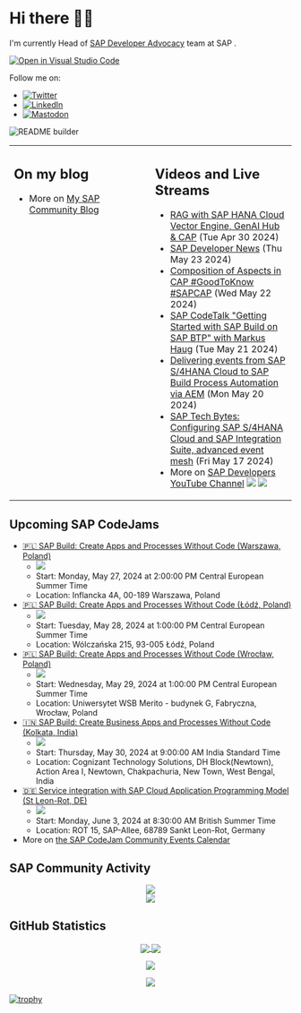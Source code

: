 
# Hi there 👋🏼

I'm currently Head of [SAP Developer Advocacy](https://developers.sap.com/developer-advocates.html) team at SAP .

[![Open in Visual Studio Code](https://img.shields.io/badge/Made%20for-VSCode-1f425f.svg)](https://github.dev/jung-thomas/jung-thomas)

Follow me on:
- <a href="https://twitter.com/thomas_jung"><img alt="Twitter" src="https://img.shields.io/badge/thomas_jung-%231DA1F2.svg?style=for-the-badge&logo=Twitter&logoColor=white"/></a>
- <a href="https://www.linkedin.com/in/thomasjungsap/"><img alt="LinkedIn" src="https://img.shields.io/badge/linkedin-%230077B5.svg?style=for-the-badge&logo=linkedin&logoColor=white"/></a>
- <a rel="me" href="https://mastodon.cloud/@thomas_jung"><img alt="Mastodon" src="https://img.shields.io/mastodon/follow/109262551990174478?domain=https%3A%2F%2Fmastodon.cloud%2F&style=social"/></a>

![README builder](https://github.com/jung-thomas/jung-thomas/workflows/README%20builder/badge.svg)

<table><tr><td valign="top" width="50%">
 
## On my blog
- More on [My SAP Community Blog](https://community.sap.com/t5/user/viewprofilepage/user-id/139)
</td>
  
<td valign="top" width="50%">
  
## Videos and Live Streams
- [RAG with SAP HANA Cloud Vector Engine, GenAI Hub & CAP](https://www.youtube.com/watch?v=EkEbUYTfa6Q) (Tue Apr 30 2024)
- [SAP Developer News](https://www.youtube.com/watch?v=HTf5JOeZr7I) (Thu May 23 2024)
- [Composition of Aspects in CAP #GoodToKnow #SAPCAP](https://www.youtube.com/watch?v=7x_lwS8SCmo) (Wed May 22 2024)
- [SAP CodeTalk "Getting Started with SAP Build on SAP BTP" with Markus Haug](https://www.youtube.com/watch?v=flbIrdGlMcs) (Tue May 21 2024)
- [Delivering events from SAP S/4HANA Cloud to SAP Build Process Automation via AEM](https://www.youtube.com/watch?v=QfxI7ufCA24) (Mon May 20 2024)
- [SAP Tech Bytes: Configuring SAP S/4HANA Cloud and SAP Integration Suite, advanced event mesh](https://www.youtube.com/watch?v=6hb9l0ss5ec) (Fri May 17 2024)
- More on [SAP Developers YouTube Channel](https://www.youtube.com/channel/UCNfmelKDrvRmjYwSi9yvrMg) ![](https://img.shields.io/youtube/channel/views/UCNfmelKDrvRmjYwSi9yvrMg) ![](https://img.shields.io/youtube/channel/subscribers/UCNfmelKDrvRmjYwSi9yvrMg)
</td></tr></table>

## Upcoming SAP CodeJams
- [🇵🇱 SAP Build: Create Apps and Processes Without Code (Warszawa, Poland)](https://community.sap.com/t5/sap-codejam/sap-build-create-apps-and-processes-without-code-warszawa-poland/ev-p/13651322)
  - <img src="https://community.sap.com/t5/image/serverpage/image-id/60779i762EF2904875ADCE/image-size/thumb?v=v2&px=150" />
  - Start: Monday, May 27, 2024 at 2:00:00 PM Central European Summer Time
  - Location: Inflancka 4A, 00-189 Warszawa, Poland
- [🇵🇱 SAP Build: Create Apps and Processes Without Code (Łódź, Poland)](https://community.sap.com/t5/sap-codejam/sap-build-create-apps-and-processes-without-code-%C5%82%C3%B3d%C5%BA-poland/ev-p/13651656)
  - <img src="https://community.sap.com/t5/image/serverpage/image-id/113482iFBDE00B735884C88/image-size/thumb?v=v2&px=150" />
  - Start: Tuesday, May 28, 2024 at 1:00:00 PM Central European Summer Time
  - Location: Wólczańska 215, 93-005 Łódź, Poland
- [🇵🇱 SAP Build: Create Apps and Processes Without Code (Wrocław, Poland)](https://community.sap.com/t5/sap-codejam/sap-build-create-apps-and-processes-without-code-wroc%C5%82aw-poland/ev-p/13651665)
  - <img src="https://community.sap.com/t5/image/serverpage/image-id/111616iC20CFF2203CC308B/image-size/thumb?v=v2&px=150" />
  - Start: Wednesday, May 29, 2024 at 1:00:00 PM Central European Summer Time
  - Location: Uniwersytet WSB Merito - budynek G, Fabryczna, Wrocław, Poland
- [🇮🇳 SAP Build: Create Business Apps and Processes Without Code (Kolkata, India)](https://community.sap.com/t5/sap-codejam/sap-build-create-business-apps-and-processes-without-code-kolkata-india/ev-p/13694906)
  - <img src="https://community.sap.com/t5/image/serverpage/image-id/107358iE7DAB2E365ECC639/image-size/thumb?v=v2&px=150" />
  - Start: Thursday, May 30, 2024 at 9:00:00 AM India Standard Time
  - Location: Cognizant Technology Solutions, DH Block(Newtown), Action Area I, Newtown, Chakpachuria, New Town, West Bengal, India
- [🇩🇪 Service integration with SAP Cloud Application Programming Model (St Leon-Rot, DE)](https://community.sap.com/t5/sap-codejam/service-integration-with-sap-cloud-application-programming-model-st-leon/ev-p/13601698)
  - <img src="https://community.sap.com/t5/image/serverpage/image-id/63754iB1297D8C3632E96E/image-size/thumb?v=v2&px=150" />
  - Start: Monday, June 3, 2024 at 8:30:00 AM British Summer Time
  - Location: ROT 15, SAP-Allee, 68789 Sankt Leon-Rot, Germany
- More on [the SAP CodeJam Community Events Calendar](https://groups.community.sap.com/t5/sap-codejam/eb-p/codejam-events)

## SAP Community Activity
<p align = "center">
<a href="https://community.sap.com/t5/user/viewprofilepage/user-id/139">
  <img align="center" src="https://devrel-tools-prod-scn-badges-srv.cfapps.eu10.hana.ondemand.com/activity/139" />
</a>
</br>
<a href="https://community.sap.com/t5/user/viewprofilepage/user-id/139">
  <img align="center" src="https://devrel-tools-prod-scn-badges-srv.cfapps.eu10.hana.ondemand.com/showcaseBadges/139/1570/674/384/900/390" />
</a>
</p>

## GitHub Statistics
<p align = "center">
<a href="https://github.com/anuraghazra/github-readme-stats">
  <img align="center" src="https://github-readme-stats.vercel.app/api?username=jung-thomas&count_private=true&show_icons=true&theme=dark&line_height=27" />
</a>
<a href="https://github.com/anuraghazra/github-readme-stats">
  <img align="center" src="https://github-readme-stats.vercel.app/api/top-langs/?username=jung-thomas&show_icons=true&theme=dark" />
</a>
</p>

<p align = "center">
 <img  src="https://github-readme-streak-stats.herokuapp.com/?user=jung-thomas&show_icons=true&locale=en&layout=compact&theme=dark&line_height=0" />
</p> 

<p align = "center">
 <img src="https://activity-graph.herokuapp.com/graph?username=jung-thomas&theme=redical">
</p> 

[![trophy](https://github-profile-trophy.vercel.app/?username=jung-thomas&theme=onedark)](https://github.com/ryo-ma/github-profile-trophy)


